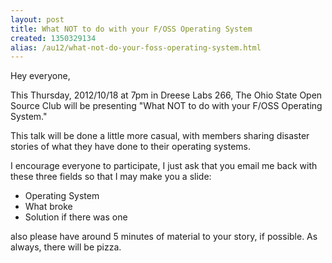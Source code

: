 ```yaml
---
layout: post
title: What NOT to do with your F/OSS Operating System
created: 1350329134
alias: /au12/what-not-do-your-foss-operating-system.html
---
```

Hey everyone,

This Thursday, 2012/10/18 at 7pm in Dreese Labs 266, The Ohio State Open Source Club will be presenting "What NOT to do with your F/OSS Operating System."

This talk will be done a little more casual, with members sharing disaster stories of what they have done to their operating systems.

I encourage everyone to participate, I just ask that you email me back with these three fields so that I may make you a slide:
- Operating System
- What broke
- Solution if there was one

also please have around 5 minutes of material to your story, if possible. As always, there will be pizza.
